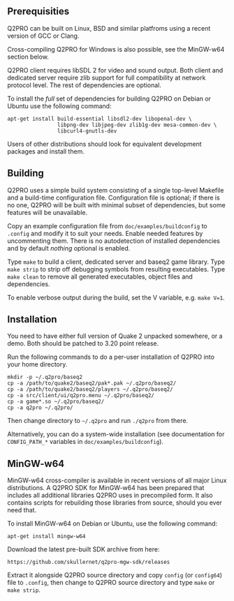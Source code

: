 Prerequisities
--------------

Q2PRO can be built on Linux, BSD and similar platfroms using a recent version
of GCC or Clang.

Cross-compiling Q2PRO for Windows is also possible, see the MinGW-w64 section
below.

Q2PRO client requires libSDL 2 for video and sound output. Both client and
dedicated server require zlib support for full compatibility at network
protocol level. The rest of dependencies are optional.

To install the *full* set of dependencies for building Q2PRO on Debian or
Ubuntu use the following command:

    apt-get install build-essential libsdl2-dev libopenal-dev \
                    libpng-dev libjpeg-dev zlib1g-dev mesa-common-dev \
                    libcurl4-gnutls-dev

Users of other distributions should look for equivalent development packages
and install them.


Building
--------

Q2PRO uses a simple build system consisting of a single top-level Makefile and
a build-time configuration file. Configuration file is optional; if there is no
one, Q2PRO will be built with minimal subset of dependencies, but some features
will be unavailable.

Copy an example configuration file from `doc/examples/buildconfig` to `.config`
and modify it to suit your needs. Enable needed features by uncommenting them.
There is no autodetection of installed dependencies and by default *nothing*
optional is enabled.

Type `make` to build a client, dedicated server and baseq2 game library. Type
`make strip` to strip off debugging symbols from resulting executables. Type
`make clean` to remove all generated executables, object files and
dependencies.

To enable verbose output during the build, set the V variable, e.g. `make V=1`.


Installation
------------

You need to have either full version of Quake 2 unpacked somewhere, or a demo.
Both should be patched to 3.20 point release.

Run the following commands to do a per-user installation of Q2PRO into your
home directory.

    mkdir -p ~/.q2pro/baseq2
    cp -a /path/to/quake2/baseq2/pak*.pak ~/.q2pro/baseq2/
    cp -a /path/to/quake2/baseq2/players ~/.q2pro/baseq2/
    cp -a src/client/ui/q2pro.menu ~/.q2pro/baseq2/
    cp -a game*.so ~/.q2pro/baseq2/
    cp -a q2pro ~/.q2pro/

Then change directory to `~/.q2pro` and run `./q2pro` from there.

Alternatively, you can do a system-wide installation (see documentation for
`CONFIG_PATH_*` variables in `doc/examples/buildconfig`).


MinGW-w64
---------

MinGW-w64 cross-compiler is available in recent versions of all major Linux
distributions. A Q2PRO SDK for MinGW-w64 has been prepared that includes all
additional libraries Q2PRO uses in precompiled form. It also contains scripts
for rebuilding those libraries from source, should you ever need that.

To install MinGW-w64 on Debian or Ubuntu, use the following command:

    apt-get install mingw-w64

Download the latest pre-built SDK archive from here:

    https://github.com/skullernet/q2pro-mgw-sdk/releases

Extract it alongside Q2PRO source directory and copy `config` (or `config64`)
file to `.config`, then change to Q2PRO source directory and type `make` or `make
strip`.
